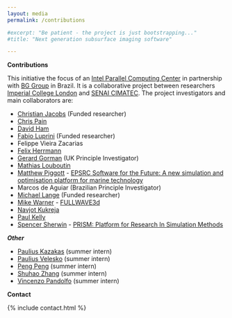 ```yaml
---
layout: media
permalink: /contributions

#excerpt: "Be patient - the project is just bootstrapping..."
#title: "Next generation subsurface imaging software"

---
```


**Contributions**

This initiative the focus of an [Intel Parallel Computing Center](https://software.intel.com/en-us/ipcc) in partnership with [BG Group](http://www.bg-group.com/) in Brazil. It is a collaborative project between researchers [Imperial College London](http://www.imperial.ac.uk) and [SENAI CIMATEC](http://portais.fieb.org.br/senai/senai-na-sua-cidade/salvador/cimatec.html). The project investigators and  main collaborators are:

* [Christian Jacobs](http://www.christianjacobs.uk) (Funded researcher)
* [Chris Pain](http://www.imperial.ac.uk/people/c.pain)
* [David Ham](http://www.imperial.ac.uk/people/david.ham)
* [Fabio Luprini](https://www.doc.ic.ac.uk/¬fl1612) (Funded researcher)
* Felippe Vieira Zacarias
* [Felix Herrmann](https://www.slim.eos.ubc.ca/felix)
* [Gerard Gorman](http://www.imperial.ac.uk/people/g.gorman) (UK Principle Investigator)
* [Mathias Louboutin](https://www.slim.eos.ubc.ca/content/mathias-louboutin)
* [Matthew Piggott](http://www.imperial.ac.uk/people/m.d.piggott) - [EPSRC Software for the Future: A new simulation and optimisation platform for marine technology](http://gow.epsrc.ac.uk/NGBOViewGrant.aspx?GrantRef=EP/M011054/1)
* Marcos de Aguiar (Brazilian Principle Investigator)
* [Michael Lange](http://www.imperial.ac.uk/people/michael.lange) (Funded researcher)
* [Mike Warner](http://www.imperial.ac.uk/people/m.warner) - [FULLWAVE3d](http://fullwave3d.github.io/)
* [Navjot Kukreja](https://github.com/navjotk)
* [Paul Kelly](http://www.doc.ic.ac.uk/~phjk/)
* [Spencer Sherwin](http://www.imperial.ac.uk/people/s.sherwin) - [PRISM: Platform for Research In Simulation Methods](http://prism.ac.uk/)

***Other***

* [Paulius Kazakas](https://github.com/sheino) (summer intern)
* [Paulius Velesko](https://github.com/pvelesko) (summer intern)
* [Peng Peng](https://github.com/pp1336) (summer intern)
* [Shuhao Zhang](https://github.com/Richard-zhang) (summer intern)
* [Vincenzo Pandolfo](https://github.com/vincepandolfo) (summer intern)



**Contact**

{% include contact.html %}